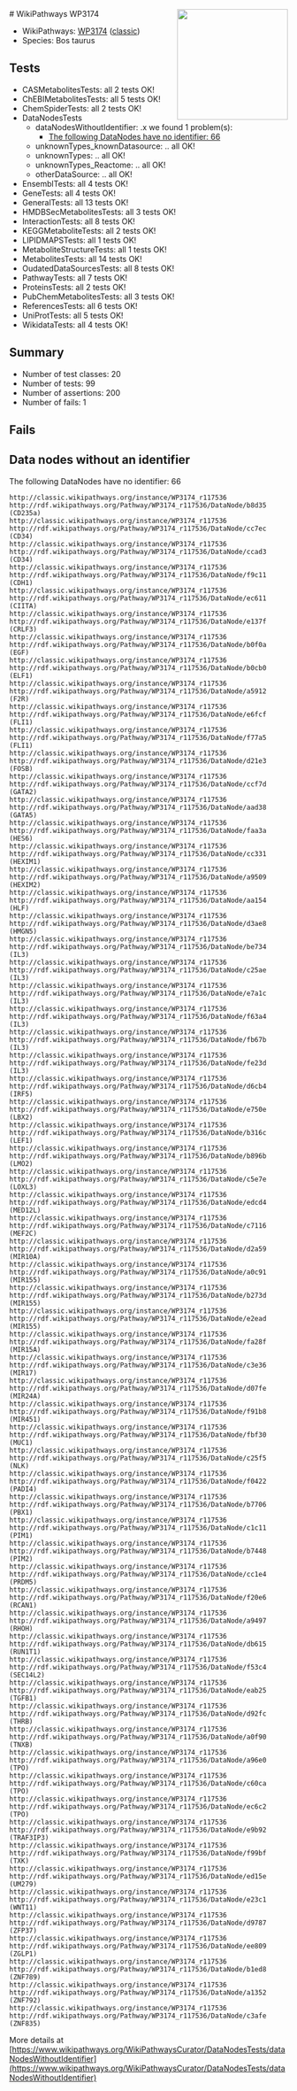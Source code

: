 <img style="float: right; width: 200px" src="https://upload.wikimedia.org/wikipedia/commons/thumb/8/83/Wplogo_with_text_500.png/640px-Wplogo_with_text_500.png" />
# WikiPathways WP3174

* WikiPathways: [WP3174](https://wikipathways.org/pathways/WP3174) ([classic](https://classic.wikipathways.org/instance/WP3174))
* Species: Bos taurus
## Tests
* CASMetabolitesTests: all 2 tests OK!
* ChEBIMetabolitesTests: all 5 tests OK!
* ChemSpiderTests: all 2 tests OK!
* DataNodesTests
    * dataNodesWithoutIdentifier: .x we found 1 problem(s):
        * [The following DataNodes have no identifier: 66](#8792c531)
    * unknownTypes_knownDatasource: .. all OK!
    * unknownTypes: .. all OK!
    * unknownTypes_Reactome: .. all OK!
    * otherDataSource: .. all OK!
* EnsemblTests: all 4 tests OK!
* GeneTests: all 4 tests OK!
* GeneralTests: all 13 tests OK!
* HMDBSecMetabolitesTests: all 3 tests OK!
* InteractionTests: all 8 tests OK!
* KEGGMetaboliteTests: all 2 tests OK!
* LIPIDMAPSTests: all 1 tests OK!
* MetaboliteStructureTests: all 1 tests OK!
* MetabolitesTests: all 14 tests OK!
* OudatedDataSourcesTests: all 8 tests OK!
* PathwayTests: all 7 tests OK!
* ProteinsTests: all 2 tests OK!
* PubChemMetabolitesTests: all 3 tests OK!
* ReferencesTests: all 6 tests OK!
* UniProtTests: all 5 tests OK!
* WikidataTests: all 4 tests OK!


## Summary

* Number of test classes: 20
* Number of tests: 99
* Number of assertions: 200
* Number of fails: 1

## Fails

<a name="8792c531" />

## Data nodes without an identifier

The following DataNodes have no identifier: 66
```
http://classic.wikipathways.org/instance/WP3174_r117536 http://rdf.wikipathways.org/Pathway/WP3174_r117536/DataNode/b8d35 (CD235a)
http://classic.wikipathways.org/instance/WP3174_r117536 http://rdf.wikipathways.org/Pathway/WP3174_r117536/DataNode/cc7ec (CD34)
http://classic.wikipathways.org/instance/WP3174_r117536 http://rdf.wikipathways.org/Pathway/WP3174_r117536/DataNode/ccad3 (CD34)
http://classic.wikipathways.org/instance/WP3174_r117536 http://rdf.wikipathways.org/Pathway/WP3174_r117536/DataNode/f9c11 (CDH1)
http://classic.wikipathways.org/instance/WP3174_r117536 http://rdf.wikipathways.org/Pathway/WP3174_r117536/DataNode/ec611 (CIITA)
http://classic.wikipathways.org/instance/WP3174_r117536 http://rdf.wikipathways.org/Pathway/WP3174_r117536/DataNode/e137f (CRLF3)
http://classic.wikipathways.org/instance/WP3174_r117536 http://rdf.wikipathways.org/Pathway/WP3174_r117536/DataNode/b0f0a (EGF)
http://classic.wikipathways.org/instance/WP3174_r117536 http://rdf.wikipathways.org/Pathway/WP3174_r117536/DataNode/b0cb0 (ELF1)
http://classic.wikipathways.org/instance/WP3174_r117536 http://rdf.wikipathways.org/Pathway/WP3174_r117536/DataNode/a5912 (F2R)
http://classic.wikipathways.org/instance/WP3174_r117536 http://rdf.wikipathways.org/Pathway/WP3174_r117536/DataNode/e6fcf (FLI1)
http://classic.wikipathways.org/instance/WP3174_r117536 http://rdf.wikipathways.org/Pathway/WP3174_r117536/DataNode/f77a5 (FLI1)
http://classic.wikipathways.org/instance/WP3174_r117536 http://rdf.wikipathways.org/Pathway/WP3174_r117536/DataNode/d21e3 (FOSB)
http://classic.wikipathways.org/instance/WP3174_r117536 http://rdf.wikipathways.org/Pathway/WP3174_r117536/DataNode/ccf7d (GATA2)
http://classic.wikipathways.org/instance/WP3174_r117536 http://rdf.wikipathways.org/Pathway/WP3174_r117536/DataNode/aad38 (GATA5)
http://classic.wikipathways.org/instance/WP3174_r117536 http://rdf.wikipathways.org/Pathway/WP3174_r117536/DataNode/faa3a (HES6)
http://classic.wikipathways.org/instance/WP3174_r117536 http://rdf.wikipathways.org/Pathway/WP3174_r117536/DataNode/cc331 (HEXIM1)
http://classic.wikipathways.org/instance/WP3174_r117536 http://rdf.wikipathways.org/Pathway/WP3174_r117536/DataNode/a9509 (HEXIM2)
http://classic.wikipathways.org/instance/WP3174_r117536 http://rdf.wikipathways.org/Pathway/WP3174_r117536/DataNode/aa154 (HLF)
http://classic.wikipathways.org/instance/WP3174_r117536 http://rdf.wikipathways.org/Pathway/WP3174_r117536/DataNode/d3ae8 (HMGN5)
http://classic.wikipathways.org/instance/WP3174_r117536 http://rdf.wikipathways.org/Pathway/WP3174_r117536/DataNode/be734 (IL3)
http://classic.wikipathways.org/instance/WP3174_r117536 http://rdf.wikipathways.org/Pathway/WP3174_r117536/DataNode/c25ae (IL3)
http://classic.wikipathways.org/instance/WP3174_r117536 http://rdf.wikipathways.org/Pathway/WP3174_r117536/DataNode/e7a1c (IL3)
http://classic.wikipathways.org/instance/WP3174_r117536 http://rdf.wikipathways.org/Pathway/WP3174_r117536/DataNode/f63a4 (IL3)
http://classic.wikipathways.org/instance/WP3174_r117536 http://rdf.wikipathways.org/Pathway/WP3174_r117536/DataNode/fb67b (IL3)
http://classic.wikipathways.org/instance/WP3174_r117536 http://rdf.wikipathways.org/Pathway/WP3174_r117536/DataNode/fe23d (IL3)
http://classic.wikipathways.org/instance/WP3174_r117536 http://rdf.wikipathways.org/Pathway/WP3174_r117536/DataNode/d6cb4 (IRF5)
http://classic.wikipathways.org/instance/WP3174_r117536 http://rdf.wikipathways.org/Pathway/WP3174_r117536/DataNode/e750e (LBX2)
http://classic.wikipathways.org/instance/WP3174_r117536 http://rdf.wikipathways.org/Pathway/WP3174_r117536/DataNode/b316c (LEF1)
http://classic.wikipathways.org/instance/WP3174_r117536 http://rdf.wikipathways.org/Pathway/WP3174_r117536/DataNode/b896b (LMO2)
http://classic.wikipathways.org/instance/WP3174_r117536 http://rdf.wikipathways.org/Pathway/WP3174_r117536/DataNode/c5e7e (LOXL3)
http://classic.wikipathways.org/instance/WP3174_r117536 http://rdf.wikipathways.org/Pathway/WP3174_r117536/DataNode/edcd4 (MED12L)
http://classic.wikipathways.org/instance/WP3174_r117536 http://rdf.wikipathways.org/Pathway/WP3174_r117536/DataNode/c7116 (MEF2C)
http://classic.wikipathways.org/instance/WP3174_r117536 http://rdf.wikipathways.org/Pathway/WP3174_r117536/DataNode/d2a59 (MIR10A)
http://classic.wikipathways.org/instance/WP3174_r117536 http://rdf.wikipathways.org/Pathway/WP3174_r117536/DataNode/a0c91 (MIR155)
http://classic.wikipathways.org/instance/WP3174_r117536 http://rdf.wikipathways.org/Pathway/WP3174_r117536/DataNode/b273d (MIR155)
http://classic.wikipathways.org/instance/WP3174_r117536 http://rdf.wikipathways.org/Pathway/WP3174_r117536/DataNode/e2ead (MIR155)
http://classic.wikipathways.org/instance/WP3174_r117536 http://rdf.wikipathways.org/Pathway/WP3174_r117536/DataNode/fa28f (MIR15A)
http://classic.wikipathways.org/instance/WP3174_r117536 http://rdf.wikipathways.org/Pathway/WP3174_r117536/DataNode/c3e36 (MIR17)
http://classic.wikipathways.org/instance/WP3174_r117536 http://rdf.wikipathways.org/Pathway/WP3174_r117536/DataNode/d07fe (MIR24A)
http://classic.wikipathways.org/instance/WP3174_r117536 http://rdf.wikipathways.org/Pathway/WP3174_r117536/DataNode/f91b8 (MIR451)
http://classic.wikipathways.org/instance/WP3174_r117536 http://rdf.wikipathways.org/Pathway/WP3174_r117536/DataNode/fbf30 (MUC1)
http://classic.wikipathways.org/instance/WP3174_r117536 http://rdf.wikipathways.org/Pathway/WP3174_r117536/DataNode/c25f5 (NLK)
http://classic.wikipathways.org/instance/WP3174_r117536 http://rdf.wikipathways.org/Pathway/WP3174_r117536/DataNode/f0422 (PADI4)
http://classic.wikipathways.org/instance/WP3174_r117536 http://rdf.wikipathways.org/Pathway/WP3174_r117536/DataNode/b7706 (PBX1)
http://classic.wikipathways.org/instance/WP3174_r117536 http://rdf.wikipathways.org/Pathway/WP3174_r117536/DataNode/c1c11 (PIM1)
http://classic.wikipathways.org/instance/WP3174_r117536 http://rdf.wikipathways.org/Pathway/WP3174_r117536/DataNode/b7448 (PIM2)
http://classic.wikipathways.org/instance/WP3174_r117536 http://rdf.wikipathways.org/Pathway/WP3174_r117536/DataNode/cc1e4 (PRDM5)
http://classic.wikipathways.org/instance/WP3174_r117536 http://rdf.wikipathways.org/Pathway/WP3174_r117536/DataNode/f20e6 (RCAN1)
http://classic.wikipathways.org/instance/WP3174_r117536 http://rdf.wikipathways.org/Pathway/WP3174_r117536/DataNode/a9497 (RHOH)
http://classic.wikipathways.org/instance/WP3174_r117536 http://rdf.wikipathways.org/Pathway/WP3174_r117536/DataNode/db615 (RUN1T1)
http://classic.wikipathways.org/instance/WP3174_r117536 http://rdf.wikipathways.org/Pathway/WP3174_r117536/DataNode/f53c4 (SEC14L2)
http://classic.wikipathways.org/instance/WP3174_r117536 http://rdf.wikipathways.org/Pathway/WP3174_r117536/DataNode/eab25 (TGFB1)
http://classic.wikipathways.org/instance/WP3174_r117536 http://rdf.wikipathways.org/Pathway/WP3174_r117536/DataNode/d92fc (THRB)
http://classic.wikipathways.org/instance/WP3174_r117536 http://rdf.wikipathways.org/Pathway/WP3174_r117536/DataNode/a0f90 (TNXB)
http://classic.wikipathways.org/instance/WP3174_r117536 http://rdf.wikipathways.org/Pathway/WP3174_r117536/DataNode/a96e0 (TPO)
http://classic.wikipathways.org/instance/WP3174_r117536 http://rdf.wikipathways.org/Pathway/WP3174_r117536/DataNode/c60ca (TPO)
http://classic.wikipathways.org/instance/WP3174_r117536 http://rdf.wikipathways.org/Pathway/WP3174_r117536/DataNode/ec6c2 (TPO)
http://classic.wikipathways.org/instance/WP3174_r117536 http://rdf.wikipathways.org/Pathway/WP3174_r117536/DataNode/e9b92 (TRAF3IP3)
http://classic.wikipathways.org/instance/WP3174_r117536 http://rdf.wikipathways.org/Pathway/WP3174_r117536/DataNode/f99bf (TXK)
http://classic.wikipathways.org/instance/WP3174_r117536 http://rdf.wikipathways.org/Pathway/WP3174_r117536/DataNode/ed15e (UM279)
http://classic.wikipathways.org/instance/WP3174_r117536 http://rdf.wikipathways.org/Pathway/WP3174_r117536/DataNode/e23c1 (WNT11)
http://classic.wikipathways.org/instance/WP3174_r117536 http://rdf.wikipathways.org/Pathway/WP3174_r117536/DataNode/d9787 (ZFP37)
http://classic.wikipathways.org/instance/WP3174_r117536 http://rdf.wikipathways.org/Pathway/WP3174_r117536/DataNode/ee809 (ZGLP1)
http://classic.wikipathways.org/instance/WP3174_r117536 http://rdf.wikipathways.org/Pathway/WP3174_r117536/DataNode/b1ed8 (ZNF789)
http://classic.wikipathways.org/instance/WP3174_r117536 http://rdf.wikipathways.org/Pathway/WP3174_r117536/DataNode/a1352 (ZNF792)
http://classic.wikipathways.org/instance/WP3174_r117536 http://rdf.wikipathways.org/Pathway/WP3174_r117536/DataNode/c3afe (ZNF835)
```

More details at [https://www.wikipathways.org/WikiPathwaysCurator/DataNodesTests/dataNodesWithoutIdentifier](https://www.wikipathways.org/WikiPathwaysCurator/DataNodesTests/dataNodesWithoutIdentifier)

